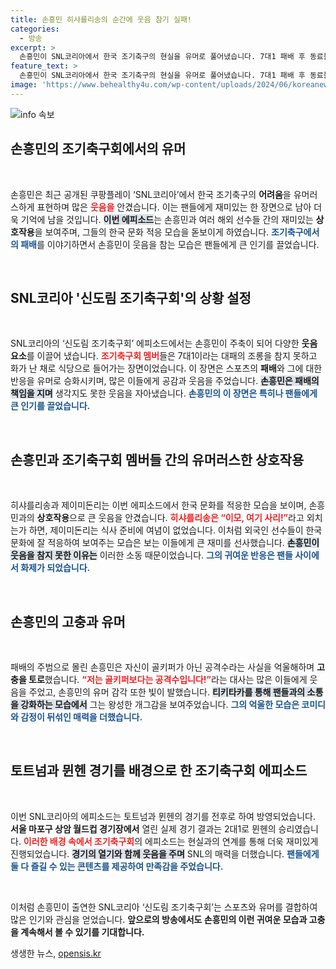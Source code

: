 ```yaml
---
title: 손흥민 히샤를리송의 순간에 웃음 참기 실패!
categories:
  - 방송
excerpt: >
  손흥민이 SNL코리아에서 한국 조기축구의 현실을 유머로 풀어냈습니다. 7대1 패배 후 동료들과의 코믹한 순간들이 시청자들을 웃음짓게 했습니다. 과연 축구 스타의 뒤에는 어떤 이야기들이 숨어 있을까요?
feature_text: >
  손흥민이 SNL코리아에서 한국 조기축구의 현실을 유머로 풀어냈습니다. 7대1 패배 후 동료들과의 코믹한 순간들이 시청자들을 웃음짓게 했습니다. 과연 축구 스타의 뒤에는 어떤 이야기들이 숨어 있을까요?
image: 'https://www.behealthy4u.com/wp-content/uploads/2024/06/koreanews.jpg'
---
```


<p><img src="https://www.behealthy4u.com/wp-content/uploads/2024/06/koreanews.jpg" alt="info 속보" /></p>

<h2 data-ke-size="size26">손흥민의 조기축구회에서의 유머</h2>

<p data-ke-size="size16">&nbsp;</p>

<p>손흥민은 최근 공개된 쿠팡플레이 ‘SNL코리아’에서 한국 조기축구의 <b>어려움</b>을 유머러스하게 표현하며 많은 <b><span style="color: #ee2323;">웃음을</span></b> 안겼습니다. 이는 팬들에게 재미있는 한 장면으로 남아 더욱 기억에 남을 것입니다. <b><span style="background-color: #21538527;">이번 에피소드</span></b>는 손흥민과 여러 해외 선수들 간의 재미있는 <b>상호작용</b>을 보여주며, 그들의 한국 문화 적응 모습을 돋보이게 하였습니다. <b><span style="color: #1a5490;">조기축구에서의 패배</span></b>를 이야기하면서 손흥민이 웃음을 참는 모습은 팬들에게 큰 인기를 끌었습니다. </p>

<p data-ke-size="size16">&nbsp;</p>

<h2 data-ke-size="size26">SNL코리아 '신도림 조기축구회'의 상황 설정</h2>

<p data-ke-size="size16">&nbsp;</p>

<p>SNL코리아의 ‘신도림 조기축구회’ 에피소드에서는 손흥민이 주축이 되어 다양한 <b>웃음 요소</b>를 이끌어 냈습니다. <b><span style="color: #ee2323;">조기축구회 멤버</span></b>들은 7대1이라는 대패의 조롱을 참지 못하고 화가 난 채로 식당으로 들어가는 장면이었습니다. 이 장면은 스포츠의 <b>패배</b>와 그에 대한 반응을 유머로 승화시키며, 많은 이들에게 공감과 웃음을 주었습니다. <b><span style="background-color: #21538527;">손흥민은 패배의 책임을 지며</span></b> 생각지도 못한 웃음을 자아냈습니다. <b><span style="color: #1a5490;">손흥민의 이 장면은 특히나 팬들에게 큰 인기를 끌었습니다.</span></b></p>

<p data-ke-size="size16">&nbsp;</p>

<h2 data-ke-size="size26">손흥민과 조기축구회 멤버들 간의 유머러스한 상호작용</h2>

<p data-ke-size="size16">&nbsp;</p>

<p>히샤를리송과 제이미돈리는 이번 에피소드에서 한국 문화를 적응한 모습을 보이며, 손흥민과의 <b>상호작용</b>으로 큰 웃음을 안겼습니다. <b><span style="color: #ee2323;">히샤를리송은 “이모, 여기 사리!”</span></b>라고 외치는가 하면, 제이미돈리는 식사 준비에 여념이 없었습니다. 이처럼 외국인 선수들이 한국 문화에 잘 적응하여 보여주는 모습은 보는 이들에게 큰 재미를 선사했습니다. <b><span style="background-color: #21538527;">손흥민이 웃음을 참지 못한 이유는</span></b> 이러한 소동 때문이었습니다. <b><span style="color: #1a5490;">그의 귀여운 반응은 팬들 사이에서 화제가 되었습니다.</span></b></p>

<p data-ke-size="size16">&nbsp;</p>

<h2 data-ke-size="size26">손흥민의 고충과 유머</h2>

<p data-ke-size="size16">&nbsp;</p>

<p>패배의 주범으로 몰린 손흥민은 자신이 골키퍼가 아닌 공격수라는 사실을 억울해하며 <b>고충을 토로</b>했습니다. <b><span style="color: #ee2323;">“저는 골키퍼보다는 공격수입니다!”</span></b>라는 대사는 많은 이들에게 웃음을 주었고, 손흥민의 유머 감각 또한 빛이 발했습니다. <b><span style="background-color: #21538527;">티키타카를 통해 팬들과의 소통을 강화하는 모습에서</span></b> 그는 왕성한 개그감을 보여주었습니다. <b><span style="color: #1a5490;">그의 억울한 모습은 코미디와 감정이 뒤섞인 매력을 더했습니다.</span></b></p>

<p data-ke-size="size16">&nbsp;</p>

<h2 data-ke-size="size26">토트넘과 뮌헨 경기를 배경으로 한 조기축구회 에피소드</h2>

<p data-ke-size="size16">&nbsp;</p>

<p>이번 SNL코리아의 에피소드는 토트넘과 뮌헨의 경기를 전후로 하여 방영되었습니다. <b>서울 마포구 상암 월드컵 경기장에서</b> 열린 실제 경기 결과는 2대1로 뮌헨의 승리였습니다. <b><span style="color: #ee2323;">이러한 배경 속에서 조기축구회</span></b>의 에피소드는 현실과의 연계를 통해 더욱 재미있게 진행되었습니다. <b><span style="background-color: #21538527;">경기의 열기와 함께 웃음을 주며</span></b> SNL의 매력을 더했습니다. <b><span style="color: #1a5490;">팬들에게 둘 다 즐길 수 있는 콘텐츠를 제공하여 만족감을 주었습니다.</span></b></p>

<p data-ke-size="size16">&nbsp;</p>

<p>이처럼 손흥민이 출연한 SNL코리아 ‘신도림 조기축구회’는 스포츠와 유머를 결합하여 많은 인기와 관심을 얻었습니다. <b>앞으로의 방송에서도 손흥민의 이런 귀여운 모습과 고충을 계속해서 볼 수 있기를 기대합니다.</b></p>
생생한 뉴스, <a href="https://opensis.kr" rel="dofollow">opensis.kr</a>


